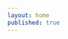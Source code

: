 ```yaml
---
layout: home
published: true
---
```


<script type="text/javascript" src="./_layouts/search.html"></script>